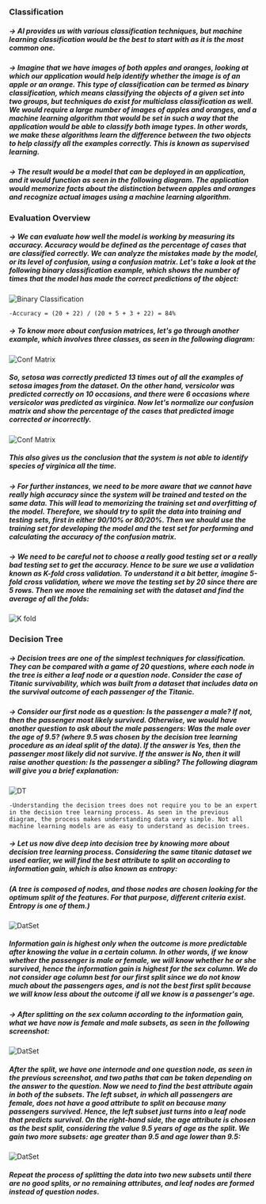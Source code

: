 ### Classification 

##### -> AI provides us with various classification techniques, but machine learning classification would be the best to start with as it is the most common one.

##### -> Imagine that we have images of both apples and oranges, looking at which our application would help identify whether the image is of an apple or an orange. This type of classification can be termed as binary classification, which means classifying the objects of a given set into two groups, but techniques do exist for multiclass classification as well. We would require a large number of images of apples and oranges, and a machine learning algorithm that would be set in such a way that the application would be able to classify both image types. In other words, we make these algorithms learn the difference between the two objects to help classify all the examples correctly. This is known as supervised learning.

##### -> The result would be a model that can be deployed in an application, and it would function as seen in the following diagram. The application would memorize facts about the distinction between apples and oranges and recognize actual images using a machine learning algorithm.

### Evaluation Overview

##### -> We can evaluate how well the model is working by measuring its accuracy. Accuracy would be defined as the percentage of cases that are classified correctly. We can analyze the mistakes made by the model, or its level of confusion, using a confusion matrix. Let's take a look at the following binary classification example, which shows the number of times that the model has made the correct predictions of the object:

![Binary Classification](assets/binary_cals.png)

    -Accuracy = (20 + 22) / (20 + 5 + 3 + 22) = 84%
    
##### -> To know more about confusion matrices, let's go through another example, which involves three classes, as seen in the following diagram:

![Conf Matrix ](assets/conf_matrix_withNorm.png)

##### So, setosa was correctly predicted 13 times out of all the examples of setosa images from the dataset. On the other hand, versicolor was predicted correctly on 10 occasions, and there were 6 occasions where versicolor was predicted as virginica. Now let's normalize our confusion matrix and show the percentage of the cases that predicted image corrected or incorrectly.

![Conf Matrix ](assets/conf_matrix_Norm.png)

##### This also gives us the conclusion that the system is not able to identify species of virginica all the time.

##### -> For further instances, we need to be more aware that we cannot have really high accuracy since the system will be trained and tested on the same data. This will lead to memorizing the training set and overfitting of the model. Therefore, we should try to split the data into training and testing sets, first in either 90/10% or 80/20%. Then we should use the training set for developing the model and the test set for performing and calculating the accuracy of the confusion matrix.


##### -> We need to be careful not to choose a really good testing set or a really bad testing set to get the accuracy. Hence to be sure we use a validation known as K-fold cross validation. To understand it a bit better, imagine 5-fold cross validation, where we move the testing set by 20 since there are 5 rows. Then we move the remaining set with the dataset and find the average of all the folds:

![K fold](assets/k_fold.png)



### Decision Tree

##### -> Decision trees are one of the simplest techniques for classification. They can be compared with a game of 20 questions, where each node in the tree is either a leaf node or a question node. Consider the case of Titanic survivability, which was built from a dataset that includes data on the survival outcome of each passenger of the Titanic.

##### -> Consider our first node as a question: Is the passenger a male? If not, then the passenger most likely survived. Otherwise, we would have another question to ask about the male passengers: Was the male over the age of 9.5? (where 9.5 was chosen by the decision tree learning procedure as an ideal split of the data). If the answer is Yes, then the passenger most likely did not survive. If the answer is No, then it will raise another question: Is the passenger a sibling? The following diagram will give you a brief explanation:

![DT](assets/DT.png)

    -Understanding the decision trees does not require you to be an expert in the decision tree learning process. As seen in the previous diagram, the process makes understanding data very simple. Not all machine learning models are as easy to understand as decision trees.

##### -> Let us now dive deep into decision tree by knowing more about decision tree learning process. Considering the same titanic dataset we used earlier, we will find the best attribute to split on according to information gain, which is also known as entropy:

##### (A tree is composed of nodes, and those nodes are chosen looking for the optimum split of the features. For that purpose, different criteria exist. Entropy is one of them.)

![DatSet](assets/DatSet1.png)

##### Information gain is highest only when the outcome is more predictable after knowing the value in a certain column. In other words, if we know whether the passenger is male or female, we will know whether he or she survived, hence the information gain is highest for the sex column. We do not consider age column best for our first split since we do not know much about the passengers ages, and is not the best first split because we will know less about the outcome if all we know is a passenger's age.

##### -> After splitting on the sex column according to the information gain, what we have now is female and male subsets, as seen in the following screenshot:

![DatSet](assets/DatSet2.png)

##### After the split, we have one internode and one question node, as seen in the previous screenshot, and two paths that can be taken depending on the answer to the question. Now we need to find the best attribute again in both of the subsets. The left subset, in which all passengers are female, does not have a good attribute to split on because many passengers survived. Hence, the left subset just turns into a leaf node that predicts survival. On the right-hand side, the age attribute is chosen as the best split, considering the value 9.5 years of age as the split. We gain two more subsets: age greater than 9.5 and age lower than 9.5:

![DatSet](assets/DatSet3.png)

##### Repeat the process of splitting the data into two new subsets until there are no good splits, or no remaining attributes, and leaf nodes are formed instead of question nodes.




